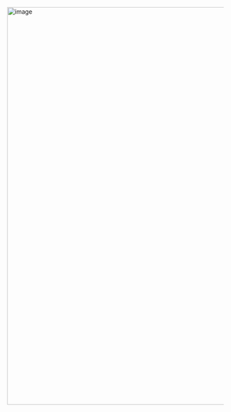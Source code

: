 <img width="925" alt="image" src="https://user-images.githubusercontent.com/72506852/218246747-61eac869-c903-4640-8927-8df23af01097.png">
